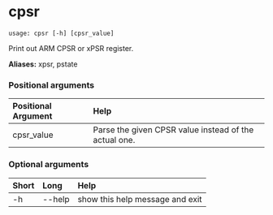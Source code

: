 <!-- THIS PART OF THIS FILE IS AUTOGENERATED. DO NOT MODIFY IT. See scripts/generate-docs.sh -->
# cpsr

```text
usage: cpsr [-h] [cpsr_value]

```

Print out ARM CPSR or xPSR register.

**Aliases:** xpsr, pstate
### Positional arguments

|Positional Argument|Help|
| :--- | :--- |
|cpsr_value|Parse the given CPSR value instead of the actual one.|

### Optional arguments

|Short|Long|Help|
| :--- | :--- | :--- |
|-h|--help|show this help message and exit|

<!-- END OF AUTOGENERATED PART. Do not modify this line or the line below, they mark the end of the auto-generated part of the file. If you want to extend the documentation in a way which cannot easily be done by adding to the command help description, write below the following line. -->
<!-- ------------\>8---- ----\>8---- ----\>8------------ -->
